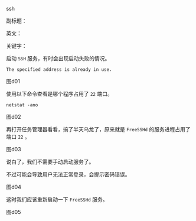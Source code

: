 ssh

副标题：

英文：

关键字：





启动 `SSH` 服务，有时会出现启动失败的情况。

```
The specified address is already in use.
```

图d01



使用以下命令查看是哪个程序占用了 `22` 端口。

```
netstat -ano
```

图d02



再打开任务管理器看看，搞了半天乌龙了，原来就是 `FreeSSHd` 的服务进程占用了端口 `22` 。

图d03



说白了，我们不需要手动启动服务了。

不过可能会导致用户无法正常登录，会提示密码错误。

图d04



这时我们应该重新启动一下 `FreeSSHd` 服务。

图d05











